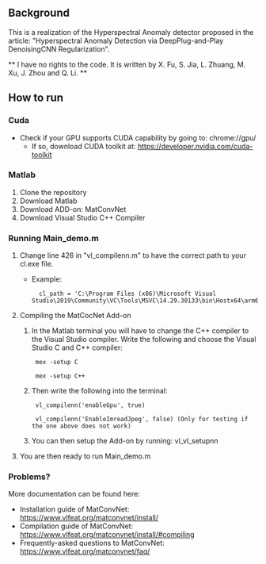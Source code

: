 ## Background

This is a realization of the Hyperspectral Anomaly detector proposed in the article: "Hyperspectral Anomaly Detection via DeepPlug-and-Play DenoisingCNN Regularization".

** I have no rights to the code. It is written by X. Fu, S. Jia, L. Zhuang, M. Xu, J. Zhou and Q. Li. **

## How to run

### Cuda
* Check if your GPU supports CUDA capability by going to: chrome://gpu/
    * If so, download CUDA toolkit at: https://developer.nvidia.com/cuda-toolkit

### Matlab

1. Clone the repository
2. Download Matlab
3. Download ADD-on: MatConvNet
4. Download Visual Studio C++ Compiler

### Running Main_demo.m

1. Change line 426 in "vl_compilenn.m" to have the correct path to your cl.exe file.
    * Example: 
            
            cl_path = 'C:\Program Files (x86)\Microsoft Visual Studio\2019\Community\VC\Tools\MSVC\14.29.30133\bin\Hostx64\arm64';
2. Compiling the MatCocNet Add-on
    1. In the Matlab terminal you will have to change the C++ compiler to the Visual Studio compiler. Write the following and choose the Visual Studio C and C++ compiler:

            mex -setup C

            mex -setup C++
    2. Then write the following into the terminal:
        
            vl_compilenn('enableGpu', true)

            vl_compilenn('EnableImreadJpeg', false) (Only for testing if the one above does not work)
    3. You can then setup the Add-on by running:
            vl_vl_setupnn
3. You are then ready to run Main_demo.m

### Problems?

More documentation can be found here:

* Installation guide of MatConvNet: https://www.vlfeat.org/matconvnet/install/
* Compilation guide of MatConvNet: https://www.vlfeat.org/matconvnet/install/#compiling
* Frequently-asked questions to MatConvNet: https://www.vlfeat.org/matconvnet/faq/



